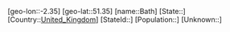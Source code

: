 ﻿---
location: [51.35,-2.35]
type: City
tags:
- geo/City


SpocWebEntityId: 29043
isDeleted: false
confidential: public

---
[geo-lon::-2.35]
[geo-lat::51.35]
[name::Bath]
[State::]
[Country::[United_Kingdom](geo/Continent/Europe/United_Kingdom.md)]
[StateId::]
[Population::]
[Unknown::]

